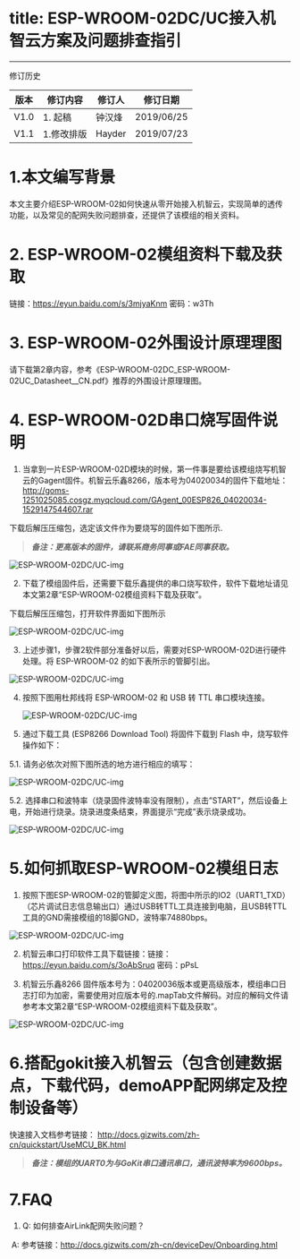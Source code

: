 # title: ESP-WROOM-02DC/UC接入机智云方案及问题排查指引

---

修订历史

| 版本 | 修订内容   | 修订人 | 修订日期   |
| ---- | ---------- | ------ | ---------- |
| V1.0 | 1. 起稿    | 钟汉烽 | 2019/06/25 |
| V1.1 | 1.修改排版 | Hayder | 2019/07/23 |

# 1.本文编写背景

本文主要介绍ESP-WROOM-02如何快速从零开始接入机智云，实现简单的透传功能，以及常见的配网失败问题排查，还提供了该模组的相关资料。

# 2. ESP-WROOM-02模组资料下载及获取

链接：https://eyun.baidu.com/s/3mjyaKnm 密码：w3Th

# 3. ESP-WROOM-02外围设计原理理图

请下载第2章内容，参考《ESP-WROOM-02DC_ESP-WROOM-02UC_Datasheet__CN.pdf》推荐的外围设计原理理图。

# 4. ESP-WROOM-02D串口烧写固件说明

1. 当拿到一片ESP-WROOM-02D模块的时候，第一件事是要给该模组烧写机智云的Gagent固件。机智云乐鑫8266，版本号为04020034的固件下载地址：http://goms-1251025085.cosgz.myqcloud.com/GAgent_00ESP826_04020034-1529147544607.rar

下载后解压压缩包，选定该文件作为要烧写的固件如下图所示.

> ***备注：更高版本的固件，请联系商务同事或FAE同事获取。***

![ESP-WROOM-02DC/UC-img](/assets/zh-cn/deviceDev/WiFi_Module/ESP8266_A101/ESP-WROOM-02DCUC-0.png)

2. 下载了模组固件后，还需要下载乐鑫提供的串口烧写软件，软件下载地址请见本文第2章“ESP-WROOM-02模组资料下载及获取”。

下载后解压压缩包，打开软件界面如下图所示

![ESP-WROOM-02DC/UC-img](/assets/zh-cn/deviceDev/WiFi_Module/ESP8266_A101/ESP-WROOM-02DCUC-1.png)



3.	上述步骤1，步骤2软件部分准备好以后，需要对ESP-WROOM-02D进行硬件处理。将 ESP-WROOM-02 的如下表所示的管脚引出。

![ESP-WROOM-02DC/UC-img](/assets/zh-cn/deviceDev/WiFi_Module/ESP8266_A101/ESP-WROOM-02DCUC-2.png)

4. 按照下图用杜邦线将 ESP-WROOM-02 和 USB 转 TTL 串⼝模块连接。

   ![ESP-WROOM-02DC/UC-img](/assets/zh-cn/deviceDev/WiFi_Module/ESP8266_A101/ESP-WROOM-02DCUC-3.png)

5. 通过下载⼯具 (ESP8266 Download Tool) 将固件下载到 Flash 中，烧写软件操作如下：

5.1. 请务必依次对照下图所选的地方进行相应的填写：

![ESP-WROOM-02DC/UC-img](/assets/zh-cn/deviceDev/WiFi_Module/ESP8266_A101/ESP-WROOM-02DCUC-4.png)



5.2. 选择串口和波特率（烧录固件波特率没有限制），点击”START”，然后设备上电，开始进行烧录。烧录进度条结束，界面提示“完成”表示烧录成功。

![ESP-WROOM-02DC/UC-img](/assets/zh-cn/deviceDev/WiFi_Module/ESP8266_A101/ESP-WROOM-02DCUC-5.png)



# 5.如何抓取ESP-WROOM-02模组日志

1. 按照下图ESP-WROOM-02的管脚定义图，将图中所示的IO2（UART1_TXD）（芯片调试日志信息输出口）通过USB转TTL工具连接到电脑，且USB转TTL工具的GND需接模组的18脚GND，波特率74880bps。

![ESP-WROOM-02DC/UC-img](/assets/zh-cn/deviceDev/WiFi_Module/ESP8266_A101/ESP-WROOM-02DCUC-6.png)

2. 机智云串口打印软件工具下载链接：链接：https://eyun.baidu.com/s/3oAbSruq 密码：pPsL

3. 机智云乐鑫8266 固件版本号为：04020036版本或更高级版本，模组串口日志打印为加密，需要使用对应版本号的.mapTab文件解码。对应的解码文件请参考本文第2章“ESP-WROOM-02模组资料下载及获取”。

![ESP-WROOM-02DC/UC-img](/assets/zh-cn/deviceDev/WiFi_Module/ESP8266_A101/ESP-WROOM-02DCUC-7.png)

# 6.搭配gokit接入机智云（包含创建数据点，下载代码，demoAPP配网绑定及控制设备等）

快速接入文档参考链接： http://docs.gizwits.com/zh-cn/quickstart/UseMCU_BK.html 

> ***备注：模组的UART0为与GoKit串口通讯串口，通讯波特率为9600bps。***

# 7.FAQ

1. Q: 如何排查AirLink配网失败问题？

​    A: 参考链接：http://docs.gizwits.com/zh-cn/deviceDev/Onboarding.html